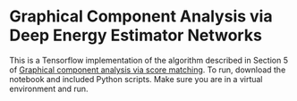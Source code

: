 # Graphical Component Analysis via Deep Energy Estimator Networks
This is a Tensorflow implementation of the algorithm described in Section 5 of <a href="gca.pdf" download>Graphical component analysis via score matching</a>. To run, download the notebook and included Python scripts. Make sure you are in a virtual environment and run.
